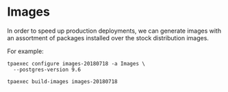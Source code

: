 Images
======

In order to speed up production deployments, we can generate images with
an assortment of packages installed over the stock distribution images.

For example:

    tpaexec configure images-20180718 -a Images \
      --postgres-version 9.6

    tpaexec build-images images-20180718
